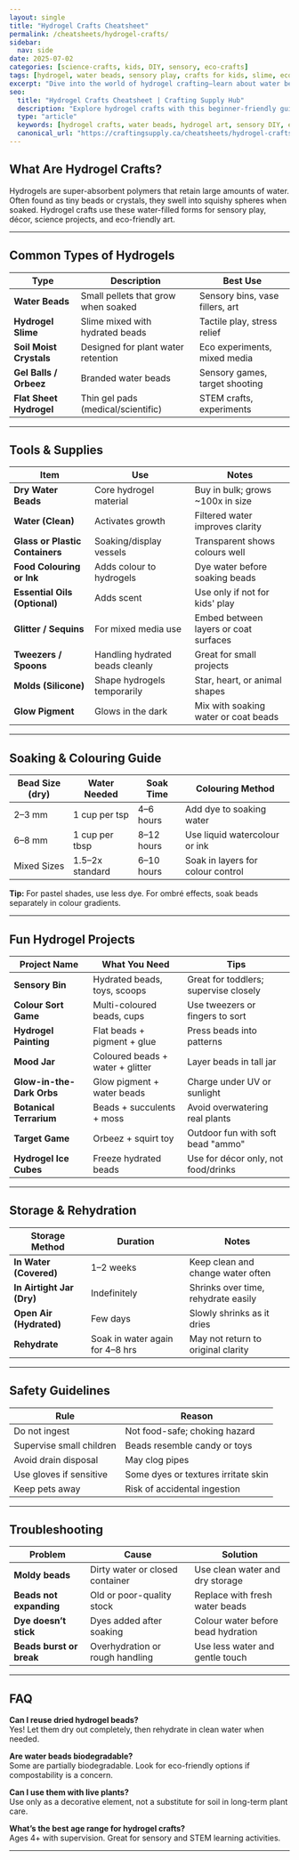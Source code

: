 ```yaml
---
layout: single
title: "Hydrogel Crafts Cheatsheet"
permalink: /cheatsheets/hydrogel-crafts/
sidebar:
  nav: side
date: 2025-07-02
categories: [science-crafts, kids, DIY, sensory, eco-crafts]
tags: [hydrogel, water beads, sensory play, crafts for kids, slime, eco crafts, cheatsheet]
excerpt: "Dive into the world of hydrogel crafting—learn about water beads, colour techniques, mold projects, safety tips, and creative applications for all ages."
seo:
  title: "Hydrogel Crafts Cheatsheet | Crafting Supply Hub"
  description: "Explore hydrogel crafts with this beginner-friendly guide—covering water bead art, colouring, safety, DIY projects, and sensory play activities."
  type: "article"
  keywords: [hydrogel crafts, water beads, hydrogel art, sensory DIY, eco crafts, slime, water crystals]
  canonical_url: "https://craftingsupply.ca/cheatsheets/hydrogel-crafts/"
---
```


## What Are Hydrogel Crafts?

Hydrogels are super-absorbent polymers that retain large amounts of water. Often found as tiny beads or crystals, they swell into squishy spheres when soaked. Hydrogel crafts use these water-filled forms for sensory play, décor, science projects, and eco-friendly art.

---

## Common Types of Hydrogels

| Type               | Description                                 | Best Use                              |
|--------------------|---------------------------------------------|----------------------------------------|
| **Water Beads**    | Small pellets that grow when soaked         | Sensory bins, vase fillers, art        |
| **Hydrogel Slime** | Slime mixed with hydrated beads             | Tactile play, stress relief            |
| **Soil Moist Crystals** | Designed for plant water retention     | Eco experiments, mixed media           |
| **Gel Balls / Orbeez** | Branded water beads                      | Sensory games, target shooting         |
| **Flat Sheet Hydrogel** | Thin gel pads (medical/scientific)     | STEM crafts, experiments               |

---

## Tools & Supplies

| Item                  | Use                                     | Notes                                |
|------------------------|------------------------------------------|---------------------------------------|
| **Dry Water Beads**    | Core hydrogel material                  | Buy in bulk; grows ~100x in size      |
| **Water (Clean)**      | Activates growth                        | Filtered water improves clarity       |
| **Glass or Plastic Containers** | Soaking/display vessels         | Transparent shows colours well         |
| **Food Colouring or Ink**| Adds colour to hydrogels                | Dye water before soaking beads        |
| **Essential Oils (Optional)**| Adds scent                        | Use only if not for kids' play        |
| **Glitter / Sequins**  | For mixed media use                     | Embed between layers or coat surfaces |
| **Tweezers / Spoons**  | Handling hydrated beads cleanly         | Great for small projects              |
| **Molds (Silicone)**   | Shape hydrogels temporarily             | Star, heart, or animal shapes         |
| **Glow Pigment**       | Glows in the dark                       | Mix with soaking water or coat beads  |

---

## Soaking & Colouring Guide

| Bead Size (dry) | Water Needed       | Soak Time   | Colouring Method                    |
|------------------|---------------------|-------------|-------------------------------------|
| 2–3 mm           | 1 cup per tsp       | 4–6 hours   | Add dye to soaking water            |
| 6–8 mm           | 1 cup per tbsp      | 8–12 hours  | Use liquid watercolour or ink        |
| Mixed Sizes      | 1.5–2x standard     | 6–10 hours  | Soak in layers for colour control    |

**Tip:** For pastel shades, use less dye. For ombré effects, soak beads separately in colour gradients.

---

## Fun Hydrogel Projects

| Project Name            | What You Need                         | Tips                                  |
|--------------------------|----------------------------------------|----------------------------------------|
| **Sensory Bin**         | Hydrated beads, toys, scoops          | Great for toddlers; supervise closely  |
| **Colour Sort Game**     | Multi-coloured beads, cups             | Use tweezers or fingers to sort        |
| **Hydrogel Painting**   | Flat beads + pigment + glue           | Press beads into patterns              |
| **Mood Jar**            | Coloured beads + water + glitter       | Layer beads in tall jar                |
| **Glow-in-the-Dark Orbs** | Glow pigment + water beads          | Charge under UV or sunlight            |
| **Botanical Terrarium** | Beads + succulents + moss             | Avoid overwatering real plants         |
| **Target Game**         | Orbeez + squirt toy                   | Outdoor fun with soft bead "ammo"      |
| **Hydrogel Ice Cubes**  | Freeze hydrated beads                 | Use for décor only, not food/drinks    |

---

## Storage & Rehydration

| Storage Method        | Duration       | Notes                                |
|------------------------|----------------|---------------------------------------|
| **In Water (Covered)** | 1–2 weeks      | Keep clean and change water often     |
| **In Airtight Jar (Dry)** | Indefinitely | Shrinks over time, rehydrate easily   |
| **Open Air (Hydrated)**| Few days       | Slowly shrinks as it dries            |
| **Rehydrate**          | Soak in water again for 4–8 hrs | May not return to original clarity   |

---

## Safety Guidelines

| Rule                        | Reason                                  |
|-----------------------------|------------------------------------------|
| Do not ingest               | Not food-safe; choking hazard            |
| Supervise small children    | Beads resemble candy or toys            |
| Avoid drain disposal        | May clog pipes                          |
| Use gloves if sensitive     | Some dyes or textures irritate skin     |
| Keep pets away              | Risk of accidental ingestion            |

---

## Troubleshooting

| Problem                    | Cause                         | Solution                              |
|----------------------------|-------------------------------|----------------------------------------|
| **Moldy beads**            | Dirty water or closed container | Use clean water and dry storage        |
| **Beads not expanding**    | Old or poor-quality stock     | Replace with fresh water beads         |
| **Dye doesn’t stick**      | Dyes added after soaking      | Colour water before bead hydration      |
| **Beads burst or break**   | Overhydration or rough handling | Use less water and gentle touch       |

---

## FAQ

**Can I reuse dried hydrogel beads?**  
Yes! Let them dry out completely, then rehydrate in clean water when needed.

**Are water beads biodegradable?**  
Some are partially biodegradable. Look for eco-friendly options if compostability is a concern.

**Can I use them with live plants?**  
Use only as a decorative element, not a substitute for soil in long-term plant care.

**What’s the best age range for hydrogel crafts?**  
Ages 4+ with supervision. Great for sensory and STEM learning activities.

---
